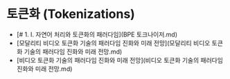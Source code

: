 # 토큰화 (Tokenizations)

- [# 1. I. 자연어 처리와 토큰화의 패러다임](BPE 토크나이저.md)
- [모달리티 비디오 토큰화 기술의 패러다임 진화와 미래 전망](모달리티 비디오 토큰화 기술의 패러다임 진화와 미래 전망.md)
- [비디오 토큰화 기술의 패러다임 진화와 미래 전망](비디오 토큰화 기술의 패러다임 진화와 미래 전망.md)
